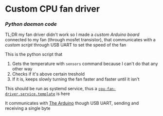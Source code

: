 # Custom CPU fan driver
### *Python daemon code*

TL;DR my fan driver didn't work so I made a *custom Arduino board* connected to my fan (through mosfet transistor), that
communicates with a *custom script* through USB UART to set the speed of the fan

This is the python script that
1. Gets the temperature with `sensors` command because I can't do that any other way
2. Checks if it's above certain treshold
3. If it is, keeps slowly turning the fan faster and faster until it isn't

This should be run as systemd service, thus a [`cpu-fan-driver.service.template`](cpu-fan-driver.service.template) is here

It communicates with [The Arduino](https://github.com/TheLastGimbus/cpu-fan-driver-arduino) though USB UART, sending and receiving a single byte
